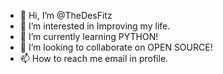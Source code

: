 - 👋 Hi, I’m @TheDesFitz
- 👀 I’m interested in Improving my life.
- 🌱 I’m currently learning PYTHON!
- 💞️ I’m looking to collaborate on OPEN SOURCE!
- 📫 How to reach me email in profile.

<!---
TheDesFitz/TheDesFitz is a ✨ special ✨ repository because its `README.md` (this file) appears on your GitHub profile.
You can click the Preview link to take a look at your changes.
--->
